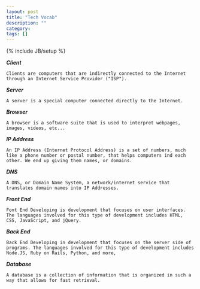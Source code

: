 ```yaml
---
layout: post
title: "Tech Vocab"
description: ""
category: 
tags: []
---
```

{% include JB/setup %}

***Client***

    Clients are computers that are indirectly connected to the Internet through an Internet Service Provider ("ISP").

***Server***

    A server is a special computer connected directly to the Internet.

***Browser***

    A browser is a software suite that is used to interpret webpages, images, videos, etc...

***IP Address***

    An IP Address (Internet Protocol Address) is a set of numbers, much like a phone number or postal number, that helps computers ind each other. We end up giving them names, or domains.

***DNS***

    A DNS, or Domain Name System, a network/internet service that translates domain names into IP Addresses.

***Front End***

    Font End Developing is development that focuses on user interfaces. The languages involved for this type of development includes HTML, CSS, JavaScript, and jQuery.

***Back End***

    Back End Developing in development that focuses on the server side of programs. The languages involved for this type of development includes Node.JS, Ruby on Rails, Python, and more,

***Database***

    A database is a collection of information that is organized in such a way that allows for fast retrieval.
